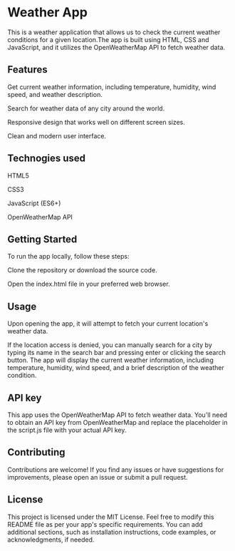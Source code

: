 # Weather App

This is a weather application that allows us to check the current weather conditions for a given location.The app is built using HTML, CSS and JavaScript, and it utilizes the OpenWeatherMap API to fetch weather data.

## Features

Get current weather information, including temperature, humidity, wind speed, and weather description.

Search for weather data of any city around the world.

Responsive design that works well on different screen sizes.

Clean and modern user interface.

## Technogies used 

HTML5

CSS3

JavaScript (ES6+)

OpenWeatherMap API

## Getting Started 

To run the app locally, follow these steps:

Clone the repository or download the source code.

Open the index.html file in your preferred web browser.

## Usage

Upon opening the app, it will attempt to fetch your current location's weather data.

If the location access is denied, you can manually search for a city by typing its name in the search bar and pressing enter or clicking the search button.
The app will display the current weather information, including temperature, humidity, wind speed, and a brief description of the weather condition.

## API key 

This app uses the OpenWeatherMap API to fetch weather data. You'll need to obtain an API key from OpenWeatherMap and replace the placeholder in the script.js file with your actual API key.

## Contributing

Contributions are welcome! If you find any issues or have suggestions for improvements, please open an issue or submit a pull request.

## License

This project is licensed under the MIT License.
Feel free to modify this README file as per your app's specific requirements. You can add additional sections, such as installation instructions, code examples, or acknowledgments, if needed.

